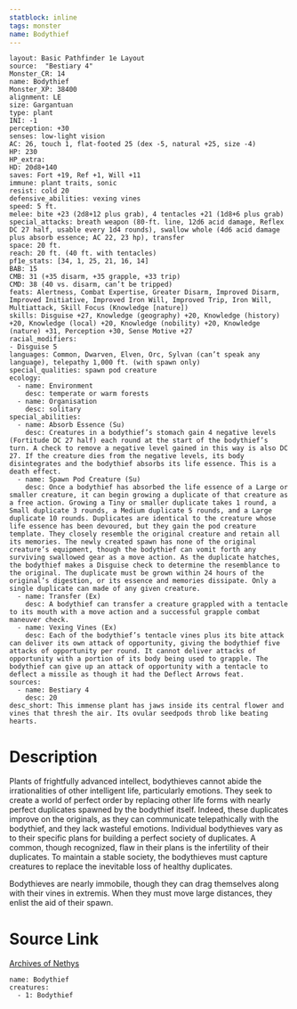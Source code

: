 ```yaml
---
statblock: inline
tags: monster
name: Bodythief
---
```

```statblock
layout: Basic Pathfinder 1e Layout
source:  "Bestiary 4"
Monster_CR: 14
name: Bodythief
Monster_XP: 38400
alignment: LE
size: Gargantuan
type: plant
INI: -1
perception: +30
senses: low-light vision
AC: 26, touch 1, flat-footed 25 (dex -5, natural +25, size -4)
HP: 230
HP_extra: 
HD: 20d8+140
saves: Fort +19, Ref +1, Will +11
immune: plant traits, sonic
resist: cold 20
defensive_abilities: vexing vines
speed: 5 ft.
melee: bite +23 (2d8+12 plus grab), 4 tentacles +21 (1d8+6 plus grab)
special_attacks: breath weapon (80-ft. line, 12d6 acid damage, Reflex DC 27 half, usable every 1d4 rounds), swallow whole (4d6 acid damage plus absorb essence; AC 22, 23 hp), transfer
space: 20 ft.
reach: 20 ft. (40 ft. with tentacles)
pf1e_stats: [34, 1, 25, 21, 16, 14]
BAB: 15
CMB: 31 (+35 disarm, +35 grapple, +33 trip)
CMD: 38 (40 vs. disarm, can’t be tripped)
feats: Alertness, Combat Expertise, Greater Disarm, Improved Disarm, Improved Initiative, Improved Iron Will, Improved Trip, Iron Will, Multiattack, Skill Focus (Knowledge [nature])
skills: Disguise +27, Knowledge (geography) +20, Knowledge (history) +20, Knowledge (local) +20, Knowledge (nobility) +20, Knowledge (nature) +31, Perception +30, Sense Motive +27
racial_modifiers:
- Disguise 5
languages: Common, Dwarven, Elven, Orc, Sylvan (can’t speak any language), telepathy 1,000 ft. (with spawn only)
special_qualities: spawn pod creature
ecology:
  - name: Environment
    desc: temperate or warm forests
  - name: Organisation
    desc: solitary
special_abilities:
  - name: Absorb Essence (Su)
    desc: Creatures in a bodythief’s stomach gain 4 negative levels (Fortitude DC 27 half) each round at the start of the bodythief’s turn. A check to remove a negative level gained in this way is also DC 27. If the creature dies from the negative levels, its body disintegrates and the bodythief absorbs its life essence. This is a death effect.
  - name: Spawn Pod Creature (Su)
    desc: Once a bodythief has absorbed the life essence of a Large or smaller creature, it can begin growing a duplicate of that creature as a free action. Growing a Tiny or smaller duplicate takes 1 round, a Small duplicate 3 rounds, a Medium duplicate 5 rounds, and a Large duplicate 10 rounds. Duplicates are identical to the creature whose life essence has been devoured, but they gain the pod creature template. They closely resemble the original creature and retain all its memories. The newly created spawn has none of the original creature’s equipment, though the bodythief can vomit forth any surviving swallowed gear as a move action. As the duplicate hatches, the bodythief makes a Disguise check to determine the resemblance to the original. The duplicate must be grown within 24 hours of the original’s digestion, or its essence and memories dissipate. Only a single duplicate can made of any given creature.
  - name: Transfer (Ex)
    desc: A bodythief can transfer a creature grappled with a tentacle to its mouth with a move action and a successful grapple combat maneuver check.
  - name: Vexing Vines (Ex)
    desc: Each of the bodythief’s tentacle vines plus its bite attack can deliver its own attack of opportunity, giving the bodythief five attacks of opportunity per round. It cannot deliver attacks of opportunity with a portion of its body being used to grapple. The bodythief can give up an attack of opportunity with a tentacle to deflect a missile as though it had the Deflect Arrows feat.
sources:
  - name: Bestiary 4
    desc: 20
desc_short: This immense plant has jaws inside its central flower and vines that thresh the air. Its ovular seedpods throb like beating hearts.
```
# Description
Plants of frightfully advanced intellect, bodythieves cannot abide the irrationalities of other intelligent life, particularly emotions. They seek to create a world of perfect order by replacing other life forms with nearly perfect duplicates spawned by the bodythief itself. Indeed, these duplicates improve on the originals, as they can communicate telepathically with the bodythief, and they lack wasteful emotions. Individual bodythieves vary as to their specific plans for building a perfect society of duplicates. A common, though recognized, flaw in their plans is the infertility of their duplicates. To maintain a stable society, the bodythieves must capture creatures to replace the inevitable loss of healthy duplicates.

Bodythieves are nearly immobile, though they can drag themselves along with their vines in extremis. When they must move large distances, they enlist the aid of their spawn.
# Source Link
[Archives of Nethys](https://aonprd.com/MonsterDisplay.aspx?ItemName=Bodythief)
```encounter-table
name: Bodythief
creatures:
  - 1: Bodythief
```
